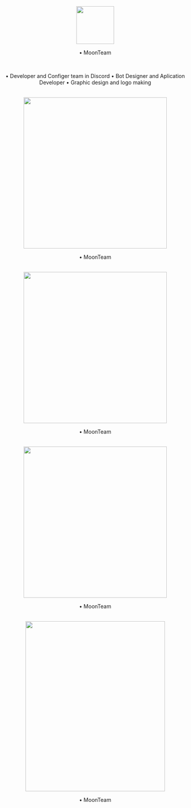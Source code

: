 
<div align="center">
<img src="https://cdn.discordapp.com/attachments/862717041152229426/982772600109420554/moon.png" align="center" height="100" width="100" /></br>
<p>• MoonTeam</p>
</div></br>

<div align="center">
  <p>• Developer and Configer team in Discord  • Bot Designer and Aplication Developer  • Graphic design and logo making</p>
</div></br>


<div align="center">
<img src="https://cdn.discordapp.com/attachments/862717041152229426/982804644629712946/abol.jpg" align="center" height="400" width="380" /></br>
<p>• MoonTeam</p>
</div></br>

<div align="center">
<img src="https://cdn.discordapp.com/attachments/862717041152229426/982804593723449414/sanaz.jpg" align="center" height="400" width="380" /></br>
<p>• MoonTeam</p>
</div></br>

<div align="center">
<img src="https://cdn.discordapp.com/attachments/862717041152229426/982804760358948874/mehdi.jpg" align="center" height="400" width="380" /></br>
<p>• MoonTeam</p>
</div></br>

<div align="center">
<img src="https://cdn.discordapp.com/attachments/862717041152229426/982804981465882674/matin.jpg" align="center" height="450" width="370" /></br>
<p>• MoonTeam</p>
</div></br>
